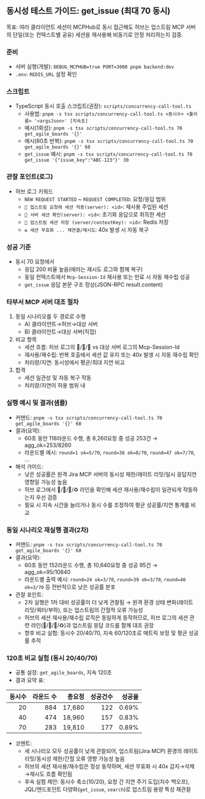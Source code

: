 ## 동시성 테스트 가이드: get_issue (최대 70 동시)

목표: 여러 클라이언트 세션이 MCPHub로 동시 접근해도 허브는 업스트림 MCP 서버의 단일(또는 컨텍스트별 공유) 세션을 재사용해 비동기로 안정 처리하는지 검증.

### 준비
- 서버 실행(개발): `DEBUG_MCPHUB=true PORT=3000 pnpm backend:dev`
- `.env`: `REDIS_URL` 설정 확인

### 스크립트
- TypeScript 동시 호출 스크립트(권장): `scripts/concurrency-call-tool.ts`
  - 사용법: `pnpm -s tsx scripts/concurrency-call-tool.ts <동시수> <툴이름> '<argsJson>' [지속초]`
  - 예시(1회성): `pnpm -s tsx scripts/concurrency-call-tool.ts 70 get_agile_boards '{}'`
  - 예시(60초 반복): `pnpm -s tsx scripts/concurrency-call-tool.ts 70 get_agile_boards '{}' 60`
  - `get_issue` 예시: `pnpm -s tsx scripts/concurrency-call-tool.ts 70 get_issue '{"issue_key":"ABC-123"}' 30`

### 관찰 포인트(로그)
- 허브 로그 키워드
  - `NEW REQUEST STARTED` ~ `REQUEST COMPLETED`: 요청/응답 범위
  - `📨 업스트림 요청에 세션 적용(server): <id>`: 재사용 주입된 세션
  - `🪪 서버 세션 확인(server): <id>`: 초기화 응답으로 취득한 세션
  - `💾 업스트림 세션 저장 (server/contextKey): <id>`: Redis 저장
  - `♻️ 세션 무효화 ... 재연결/재시도`: 40x 발생 시 자동 복구

### 성공 기준
- 동시 70 요청에서
  - 응답 200 비율 높음(에러는 재시도 로그와 함께 복구)
  - 동일 컨텍스트에서 `Mcp-Session-Id` 재사용 또는 만료 시 자동 재수립 성공
  - `get_issue` 응답 본문 구조 정상(JSON-RPC result.content)

### 타부서 MCP 서버 대조 절차
1) 동일 시나리오를 두 경로로 수행
   - A) 클라이언트→허브→대상 서버
   - B) 클라이언트→대상 서버(직접)
2) 비교 항목
   - 세션 흐름: 허브 로그의 📨/🪪/💾 vs 대상 서버 로그의 Mcp-Session-Id
   - 재사용/재수립: 반복 호출에서 세션 값 유지 또는 40x 발생 시 자동 재수립 확인
   - 처리량/지연: 동시성에서 평균/최대 지연 비교
3) 합격
   - 세션 일관성 및 자동 복구 작동
   - 처리량/지연이 허용 범위 내

### 실행 예시 및 결과(샘플)
- 커맨드: `pnpm -s tsx scripts/concurrency-call-tool.ts 70 get_agile_boards '{}' 60`
- 결과(요약):
  - 60초 동안 118라운드 수행, 총 8,260요청 중 성공 253건 → agg_ok=253/8260
  - 라운드별 예시: `round=1 ok=5/70`, `round=36 ok=8/70`, `round=47 ok=7/70`, ...
- 해석 가이드:
  - 낮은 성공률은 원격 Jira MCP 서버의 동시성 제한/레이트 리밋/일시 응답지연 영향일 가능성 높음
  - 허브 로그에서 📨/🪪/💾/♻️ 라인을 확인해 세션 재사용/재수립이 일관되게 작동하는지 우선 검증
  - 필요 시 지속 시간을 늘리거나 동시 수를 조정하여 평균 성공률/지연 통계를 비교

### 동일 시나리오 재실행 결과(2차)
- 커맨드: `pnpm -s tsx scripts/concurrency-call-tool.ts 70 get_agile_boards '{}' 60`
- 결과(요약):
  - 60초 동안 152라운드 수행, 총 10,640요청 중 성공 95건 → agg_ok=95/10640
  - 라운드별 출력 예시: `round=24 ok=3/70`, `round=39 ok=3/70`, `round=46 ok=3/70` 등 전반적으로 낮은 성공률 분포
- 관찰 포인트:
  - 2차 실행은 1차 대비 성공률이 더 낮게 관찰됨 → 원격 환경 상태 변화(레이트 리밋/쿼터/부하), 또는 업스트림의 간헐적 오류 가능성
  - 허브의 세션 재사용/재수립 로직은 동일하게 동작하므로, 허브 로그의 세션 관련 라인(📨/🪪/💾/♻️)과 업스트림 응답 코드를 함께 대조 권장
  - 향후 비교 실험: 동시수 20/40/70, 지속 60/120초로 매트릭 보정 및 평균 성공률 추적

### 120초 비교 실험 (동시 20/40/70)
- 공통 설정: `get_agile_boards`, 지속 120초
- 결과 요약 표:

| 동시수 | 라운드 수 | 총요청 | 성공건수 | 성공율 |
|---:|---:|---:|---:|---:|
| 20 | 884 | 17,680 | 122 | 0.69% |
| 40 | 474 | 18,960 | 157 | 0.83% |
| 70 | 283 | 19,810 | 177 | 0.89% |

- 코멘트:
  - 세 시나리오 모두 성공률이 낮게 관찰되어, 업스트림(Jira MCP) 환경의 레이트 리밋/동시성 제한/간헐 오류 영향 가능성 높음
  - 허브의 세션 재사용/재수립은 정상 동작하며, 세션 무효화 시 40x 감지→삭제→재시도 흐름 확인됨
  - 후속 실험 제안: 동시수 축소(10/20), 요청 간 지연 주기 도입(지수 백오프), JQL/엔드포인트 다양화(`get_issue`, `search`)로 업스트림 용량 특성 재관찰

